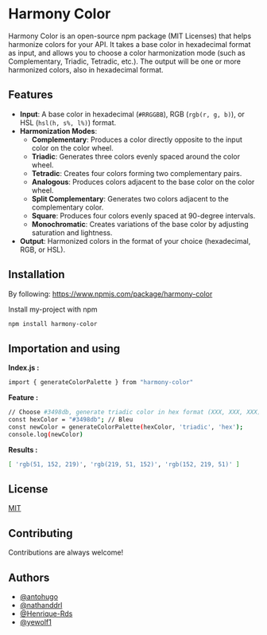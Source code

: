 
# Harmony Color

Harmony Color is an open-source npm package (MIT Licenses) that helps harmonize colors for your API. It takes a base color in hexadecimal format as input, and allows you to choose a color harmonization mode (such as Complementary, Triadic, Tetradic, etc.). The output will be one or more harmonized colors, also in hexadecimal format.

## Features

- **Input**: A base color in hexadecimal (`#RRGGBB`), RGB (`rgb(r, g, b)`), or HSL (`hsl(h, s%, l%)`) format.
- **Harmonization Modes**:
  - **Complementary**: Produces a color directly opposite to the input color on the color wheel.
  - **Triadic**: Generates three colors evenly spaced around the color wheel.
  - **Tetradic**: Creates four colors forming two complementary pairs.
  - **Analogous**: Produces colors adjacent to the base color on the color wheel.
  - **Split Complementary**: Generates two colors adjacent to the complementary color.
  - **Square**: Produces four colors evenly spaced at 90-degree intervals.
  - **Monochromatic**: Creates variations of the base color by adjusting saturation and lightness.
- **Output**: Harmonized colors in the format of your choice (hexadecimal, RGB, or HSL).

## Installation
By following: https://www.npmjs.com/package/harmony-color

Install my-project with npm

```bash
npm install harmony-color
```
## Importation and using
**Index.js :**
```bash
import { generateColorPalette } from "harmony-color"
```
**Feature :**

```bash
// Choose #3498db, generate triadic color in hex format (XXX, XXX, XXX)
const hexColor = "#3498db"; // Bleu
const newColor = generateColorPalette(hexColor, 'triadic', 'hex');
console.log(newColor)
```
**Results :** 
```bash
[ 'rgb(51, 152, 219)', 'rgb(219, 51, 152)', 'rgb(152, 219, 51)' ]
```
## License

[MIT](https://choosealicense.com/licenses/mit/)


## Contributing

Contributions are always welcome!


## Authors
- [@antohugo](https://github.com/antohugo)
- [@nathanddrl](https://github.com/nathanddrl)
- [@Henrique-Rds](https://github.com/Henrique-Rds)
- [@yewolf1](https://github.com/yewolf1)
